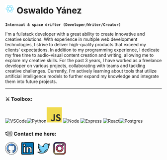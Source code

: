 
# <img src="react.gif" alt= 'react' width="30px"> Oswaldo Yánez

**`Internaut & space drifter (Developer/Writer/Creator)`**

I'm a fullstack developer with a great ability to create innovative and creative solutions. With experience in multiple web development technologies, I strive to deliver high-quality products that exceed my clients' expectations. In addition to my programming experience, I dedicate my free time to audio-visual content creation and writing, allowing me to explore my creative skills. For the past 3 years, I have worked as a freelance developer on various projects, collaborating with teams and tackling creative challenges. Currently, I'm actively learning about tools that utilize artificial intelligence models to further expand my knowledge and integrate them into future projects.



  
---


### ⚔️ Toolbox:
<img src="https://cdn.jsdelivr.net/gh/devicons/devicon/icons/vscode/vscode-original.svg" alt="VSCode" width="50" height="50" /><img src="https://cdn.jsdelivr.net/gh/devicons/devicon/icons/python/python-original.svg" alt="Python" width="50" height="50"/><img  src="https://raw.githubusercontent.com/devicons/devicon/1119b9f84c0290e0f0b38982099a2bd027a48bf1/icons/javascript/javascript-original.svg" alt="JavaScript" width="50" height="50"/>  <img src="https://cdn.jsdelivr.net/gh/devicons/devicon/icons/nodejs/nodejs-original.svg" alt="Node" width="50" height="50" /> <img src="https://cdn.jsdelivr.net/gh/devicons/devicon/icons/express/express-original.svg" alt="Express" width="50" height="50"/> <img src="https://cdn.jsdelivr.net/gh/devicons/devicon/icons/react/react-original.svg" alt="React" width="50" height="50" /><img src="https://cdn.jsdelivr.net/gh/devicons/devicon/icons/postgresql/postgresql-original.svg" alt="Postgres" width="50" height="50" />
          
          
          



### 👇🏼  Contact me here:
<div title = 'social-media' align='left'>
   <a href="https://github.com/rinzldev" target="_blank">
   <img alt= 'github' height="40" src="github.png"></a>&nbsp;&nbsp;
   <a href="https://www.linkedin.com/in/oswaldo-rinzlrdev/" target="_blank">
   <img alt='linkedin' height="40" src="linkedin.png"></a>&nbsp;&nbsp;
   <a href="https://twitter.com/rinzldev" target="_blank"> 
   <img alt= 'twitter' height="40" src="twitter.png"></a>&nbsp;&nbsp;
   <a href="https://instagram.com/rinzldev?igshid=ZGUzMzM3NWJiOQ==" target="_blank">
   <img alt= 'instagram' height="40" src="instagram.png"></a>&nbsp;&nbsp;
</div>




<!--
**rinzldev/rinzldev** is a ✨ _special_ ✨ repository because its `README.md` (this file) appears on your GitHub profile.

Here are some ideas to get you started:

- 🔭 I’m currently working on ...
- 🌱 I’m currently learning ...
- 👯 I’m looking to collaborate on ...
- 🤔 I’m looking for help with ...
- 💬 Ask me about ...
- 📫 How to reach me: ...
- 😄 Pronouns: ...
- ⚡ Fun fact: ...
-->
